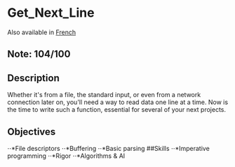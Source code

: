 # Get_Next_Line

Also available in [French](Readme.md)

## Note: 104/100

## Description

Whether it's from a file, the standard input, or even from a network connection later on, you'll need a way to read data one line at a time. Now is the time to write such a function, essential for several of your next projects.

## Objectives
⋅⋅*File descriptors 
⋅⋅*Buffering 
⋅⋅*Basic parsing
##Skills
⋅⋅*Imperative programming 
⋅⋅*Rigor 
⋅⋅*Algorithms & AI 
